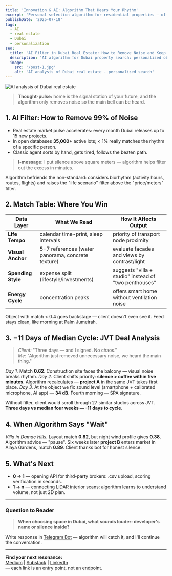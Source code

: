 ```yaml
---
title: 'Innovation & AI: Algorithm That Hears Your Rhythm'
excerpt: 'Personal selection algorithm for residential properties — off-plan, branded residences and ready apartments — saves 11 days of median deal cycle.'
publishDate: '2025-07-18'
tags:
  - AI
  - real estate
  - Dubai
  - personalization
seo:
  title: 'AI Filter in Dubai Real Estate: How to Remove Noise and Keep Rhythm'
  description: 'AI algorithm for Dubai property search: personalized object selection saves 11 days of median deal cycle.'
  image:
    src: '/post-1.jpg'
    alt: 'AI analysis of Dubai real estate - personalized search'
---
```


![AI analysis of Dubai real estate](/post-1.jpg)

> **Thought-pulse:** home is the signal station of your future, and the algorithm only removes noise so the main bell can be heard.

## 1. AI Filter: How to Remove 99% of Noise

* Real estate market pulse accelerates: every month Dubai releases up to 15 new projects.
* In open databases **35,000+** active lots; < 1% really matches the rhythm of a specific person.
* Classic agent sorts by hand, gets tired, follows the beaten path.

> **I-message:** I put silence above square meters — algorithm helps filter out the excess in minutes.

Algorithm befriends the non-standard: considers biorhythm (activity hours, routes, flights) and raises the "life scenario" filter above the "price/meters" filter.

## 2. Match Table: Where You Win

| Data Layer           | What We Read                                    | How It Affects Output                               |
|----------------------|-------------------------------------------------|----------------------------------------------------|
| **Life Tempo**       | calendar time-print, sleep intervals           | priority of transport node proximity               |
| **Visual Anchor**    | 5-7 references (water panorama, concrete texture) | evaluate facades and views by contrast/light       |
| **Spending Style**   | expense split (lifestyle/investments)          | suggests "villa + studio" instead of "two penthouses" |
| **Energy Cycle**     | concentration peaks                             | offers smart home without ventilation noise        |

Object with match < 0.4 goes backstage — client doesn't even see it. Feed stays clean, like morning at Palm Jumeirah.

## 3. −11 Days of Median Cycle: JVT Deal Analysis

> *Client:* "Three days — and I signed. No chaos."  
> *Me:* "Algorithm just removed unnecessary noise, we heard the main thing."

*Day 1.* Match **0.62**. Construction site faces the balcony — visual noise breaks rhythm. *Day 2.* Client shifts priority: **silence > coffee within five minutes**. Algorithm recalculates — **project A** in the same JVT takes first place. *Day 3.* At the object we fix sound level (smartphone + calibrated microphone, AI app) — **34 dB**. Fourth morning — SPA signature.

Without filter, client would scroll through 27 similar studios across JVT. **Three days vs median four weeks — -11 days to cycle.**

## 4. When Algorithm Says "Wait"

*Villa in Damac Hills.* Layout match **0.82**, but night wind profile gives **0.38**. Algorithm advice — "pause". Six weeks later **project B** enters market in Alaya Gardens, match **0.89**. Client thanks bot for honest silence.

## 5. What's Next

* **0 → 1** — opening API for third-party brokers: .csv upload, scoring verification in seconds.
* **1 → n** — connecting LiDAR interior scans: algorithm learns to understand volume, not just 2D plan.

---

### Question to Reader

> **When choosing space in Dubai, what sounds louder: developer's name or silence inside?**

Write response in <a href="https://t.me/ivandubai_signal_bot" target="_blank" class="px-4 py-2 rounded-full border border-black font-serif italic hover:bg-black hover:text-white transition-colors no-underline" style="color: inherit;">Telegram Bot</a> — algorithm will catch it, and I'll continue the conversation.

---

**Find your next resonance:**  
<a href="https://medium.com/@ivtekb" target="_blank">Medium</a> | <a href="https://substack.com/@ivanfromdubai" target="_blank">Substack</a> | <a href="https://www.linkedin.com/in/ivanfromdubai" target="_blank">LinkedIn</a>  
— each link is an entry point, not an endpoint.